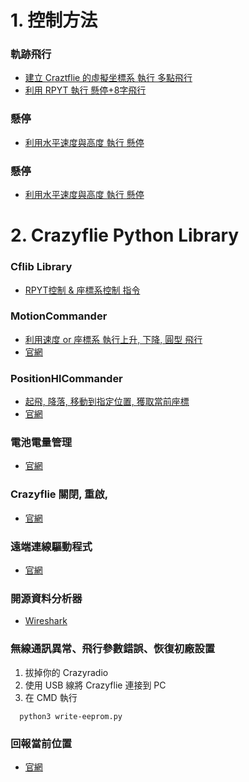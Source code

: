 # 1. 控制方法
### 軌跡飛行
- [建立 Craztflie 的虛擬坐標系 執行 多點飛行](https://github.com/bitcraze/crazyflie-lib-python/blob/master/examples/positioning/initial_position.py)
- [利用 RPYT 執行 懸停+8字飛行](https://github.com/bitcraze/crazyflie-lib-python/blob/master/examples/positioning/flowsequenceSync.py)

### 懸停
- [利用水平速度與高度 執行 懸停](https://github.com/ataffanel/crazyflie-push-demo/blob/8b9b2e8/src/push.c#L105-L106)

### 懸停
- [利用水平速度與高度 執行 懸停](https://github.com/ataffanel/crazyflie-push-demo/blob/8b9b2e8/src/push.c#L105-L106)

# 2. Crazyflie Python Library
### Cflib Library
- [RPYT控制 & 座標系控制 指令](https://github.com/bitcraze/crazyflie-lib-python/blob/master/cflib/crazyflie/commander.py)

### MotionCommander
- [利用速度 or 座標系 執行上升, 下降, 圓型 飛行](https://github.com/bitcraze/crazyflie-lib-python/blob/master/examples/autonomy/motion_commander_demo.py)
- [官網](https://www.bitcraze.io/documentation/repository/crazyflie-lib-python/master/api/cflib/positioning/motion_commander/)

### PositionHlCommander
- [起飛, 降落, 移動到指定位置, 獲取當前座標](https://github.com/bitcraze/crazyflie-lib-python/blob/master/cflib/positioning/position_hl_commander.py)
- [官網](https://www.bitcraze.io/documentation/repository/crazyflie-lib-python/master/api/cflib/positioning/position_hl_commander/)

### 電池電量管理
- [官網](https://github.com/bitcraze/crazyflie-firmware/blob/crazyflie2/hal/src/pm_f405.c#L172)

### Crazyflie 關閉, 重啟, 
- [官網](https://www.bitcraze.io/documentation/repository/crazyflie-lib-python/master/api/cflib/utils/power_switch/)

### 遠端連線驅動程式
- [官網](https://www.bitcraze.io/documentation/repository/crazyflie-lib-python/master/api/cflib/crtp/crtpdriver/)

### 開源資料分析器
- [Wireshark](https://www.bitcraze.io/documentation/repository/crazyflie-lib-python/master/development/wireshark/)

### 無線通訊異常、飛行參數錯誤、恢復初廠設置
1. 拔掉你的 Crazyradio
2. 使用 USB 線將 Crazyflie 連接到 PC
3. 在 CMD 執行
```
  python3 write-eeprom.py
```

### 回報當前位置
- [官網](https://www.bitcraze.io/documentation/repository/crazyflie-lib-python/master/api/cflib/crazyflie/extpos/)
